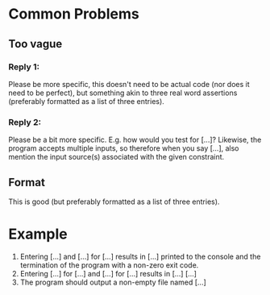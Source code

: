# Common Problems

## Too vague

### Reply 1:

Please be more specific, this doesn't need to be actual code (nor does it need to be perfect), but something akin to three real word assertions (preferably formatted as a list of three entries).

### Reply 2:

Please be a bit more specific. E.g. how would you test for [...]? Likewise, the program accepts multiple inputs, so therefore when you say [...], also mention the input source(s) associated with the given constraint. 


## Format

This is good (but preferably formatted as a list of three entries).


# Example

1. Entering [...] and [...] for [...] results in [...] printed to the console and the termination of the program with a non-zero exit code.
2. Entering [...] for [...] and [...] for [...] results in [...] [...]
3. The program should output a non-empty file named [...]


